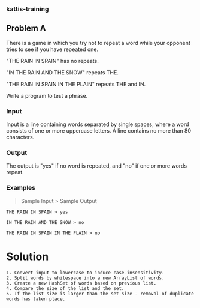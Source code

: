 ### kattis-training

## Problem A
There is a game in which you try not to repeat a word while your opponent tries to see if you have repeated one.

"THE RAIN IN SPAIN" has no repeats.

"IN THE RAIN AND THE SNOW" repeats THE.

"THE RAIN IN SPAIN IN THE PLAIN" repeats THE and IN.

Write a program to test a phrase.

### Input
Input is a line containing words separated by single spaces, where a word consists of one or more uppercase letters. A line contains no more than 80 characters.

### Output
The output is "yes" if no word is repeated, and "no" if one or more words repeat.

### Examples

> Sample Input > Sample Output
```
THE RAIN IN SPAIN > yes
```
```
IN THE RAIN AND THE SNOW > no
```
```
THE RAIN IN SPAIN IN THE PLAIN > no
```

# Solution
```
1. Convert input to lowercase to induce case-insensitivity.
2. Split words by whitespace into a new ArrayList of words.
3. Create a new HashSet of words based on previous list.
4. Compare the size of the list and the set.
5. If the list size is larger than the set size - removal of duplicate words has taken place.
```